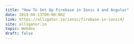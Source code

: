 ```yaml
---
title: "How To Set Up Firebase in Ionic 4 and Angular"
date: 2019-04-13T00:00:00Z
link: https://alligator.io/ionic/firebase-in-ionic4/
site: alligator.io
topic: Webdev
draft: false
---
```


